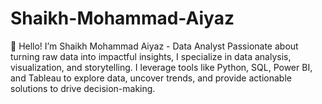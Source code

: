# Shaikh-Mohammad-Aiyaz
👋 Hello! I’m Shaikh Mohammad Aiyaz - Data Analyst  Passionate about turning raw data into impactful insights, I specialize in data analysis, visualization, and storytelling. I leverage tools like Python, SQL, Power BI, and Tableau to explore data, uncover trends, and provide actionable solutions to drive decision-making.
